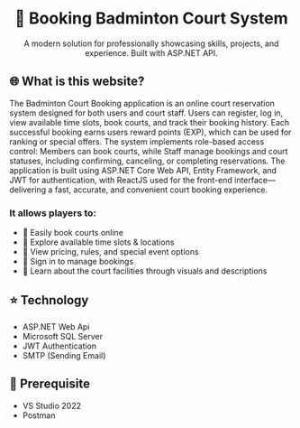 <h1 align="center"> 🏸 Booking Badminton Court System </h1>
<p align="center">A modern solution for professionally showcasing skills, projects, and experience. Built with ASP.NET API.</p>

## 🌐  What is this website?
The Badminton Court Booking application is an online court reservation system designed for both users and court staff. Users can register, log in, view available time slots, book courts, and track their booking history. Each successful booking earns users reward points (EXP), which can be used for ranking or special offers. The system implements role-based access control: Members can book courts, while Staff manage bookings and court statuses, including confirming, canceling, or completing reservations. The application is built using ASP.NET Core Web API, Entity Framework, and JWT for authentication, with ReactJS used for the front-end interface—delivering a fast, accurate, and convenient court booking experience. 
<br>
### It allows players to:
- 📅 Easily book courts online<br>
- 📍 Explore available time slots & locations
- 🧾 View pricing, rules, and special event options
- 👤 Sign in to manage bookings
- 📸 Learn about the court facilities through visuals and descriptions 

## ⭐ Technology
- ASP.NET Web Api
- Microsoft SQL Server
- JWT Authentication
- SMTP (Sending Email)

## 📌 Prerequisite
- VS Studio 2022
- Postman
